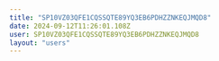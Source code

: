 ```yaml
---
title: "SP10VZ03QFE1CQSSQTE89YQ3EB6PDHZZNKEQJMQD8"
date: 2024-09-12T11:26:01.108Z
user: SP10VZ03QFE1CQSSQTE89YQ3EB6PDHZZNKEQJMQD8
layout: "users"
---
```

    